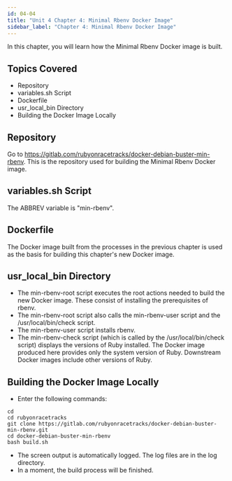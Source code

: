 ```yaml
---
id: 04-04
title: "Unit 4 Chapter 4: Minimal Rbenv Docker Image"
sidebar_label: "Chapter 4: Minimal Rbenv Docker Image"
---
```


In this chapter, you will learn how the Minimal Rbenv Docker image is built.

## Topics Covered
* Repository
* variables.sh Script
* Dockerfile
* usr_local_bin Directory
* Building the Docker Image Locally

## Repository
Go to https://gitlab.com/rubyonracetracks/docker-debian-buster-min-rbenv.  This is the repository used for building the Minimal Rbenv Docker image.

## variables.sh Script
The ABBREV variable is "min-rbenv".

## Dockerfile
The Docker image built from the processes in the previous chapter is used as the basis for building this chapter's new Docker image.

## usr_local_bin Directory
* The min-rbenv-root script executes the root actions needed to build the new Docker image.  These consist of installing the prerequisites of rbenv.
* The min-rbenv-root script also calls the min-rbenv-user script and the /usr/local/bin/check script.
* The min-rbenv-user script installs rbenv.
* The min-rbenv-check script (which is called by the /usr/local/bin/check script) displays the versions of Ruby installed.  The Docker image produced here provides only the system version of Ruby.  Downstream Docker images include other versions of Ruby.

## Building the Docker Image Locally
* Enter the following commands:
```
cd
cd rubyonracetracks
git clone https://gitlab.com/rubyonracetracks/docker-debian-buster-min-rbenv.git
cd docker-debian-buster-min-rbenv
bash build.sh
```
* The screen output is automatically logged.  The log files are in the log directory.
* In a moment, the build process will be finished.
